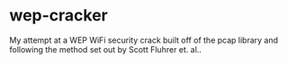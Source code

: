 # wep-cracker
My attempt at a WEP WiFi security crack built off of the pcap library and following the method set out by Scott Fluhrer et. al..
